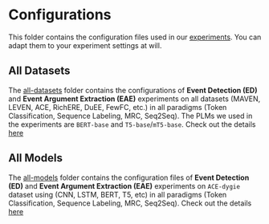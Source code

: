 # Configurations
This folder contains the configuration files used in our [experiments](https://docs.qq.com/sheet/DRW5GVXhqem1QdWJY?tab=qp276f). You can adapt them to your experiment settings at will.

## All Datasets
The [all-datasets](./all-datasets) folder contains the configurations of **Event Detection (ED)** and **Event Argument Extraction (EAE)** experiments
on all datasets (MAVEN, LEVEN, ACE, RichERE, DuEE, FewFC, etc.) in all paradigms (Token Classification, Sequence 
Labeling, MRC, Seq2Seq). The PLMs we used in the experiments are `BERT-base` and `T5-base`/`mT5-base`. Check out the details [here](./all-datasets)



## All Models
The [all-models](./all-models) folder contains the configuration files of **Event Detection (ED)** and **Event Argument Extraction (EAE)** experiments
on `ACE-dygie` dataset using (CNN, LSTM, BERT, T5, etc) in all paradigms (Token Classification, Sequence 
Labeling, MRC, Seq2Seq). Check out the details [here](./all-models)